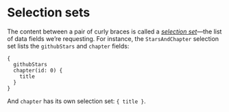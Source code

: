 # Selection sets

The content between a pair of curly braces is called a [*selection set*](http://spec.graphql.org/draft/#sec-Selection-Sets)—the list of data fields we’re requesting. For instance, the `StarsAndChapter` selection set lists the `githubStars` and `chapter` fields:

```gql
{
  githubStars
  chapter(id: 0) {
    title
  }
}
```

And `chapter` has its own selection set: `{ title }`.


